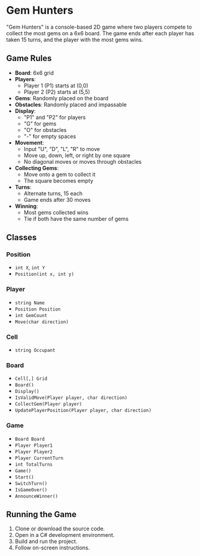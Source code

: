 # Gem Hunters

"Gem Hunters" is a console-based 2D game where two players compete to collect the most gems on a 6x6 board. The game ends after each player has taken 15 turns, and the player with the most gems wins.

## Game Rules

- **Board**: 6x6 grid
- **Players**: 
  - Player 1 (P1) starts at (0,0)
  - Player 2 (P2) starts at (5,5)
- **Gems**: Randomly placed on the board
- **Obstacles**: Randomly placed and impassable
- **Display**: 
  - "P1" and "P2" for players
  - "G" for gems
  - "O" for obstacles
  - "-" for empty spaces
- **Movement**:
  - Input "U", "D", "L", "R" to move
  - Move up, down, left, or right by one square
  - No diagonal moves or moves through obstacles
- **Collecting Gems**:
  - Move onto a gem to collect it
  - The square becomes empty
- **Turns**:
  - Alternate turns, 15 each
  - Game ends after 30 moves
- **Winning**:
  - Most gems collected wins
  - Tie if both have the same number of gems

## Classes

### Position
- `int X`, `int Y`
- `Position(int x, int y)`

### Player
- `string Name`
- `Position Position`
- `int GemCount`
- `Move(char direction)`

### Cell
- `string Occupant`

### Board
- `Cell[,] Grid`
- `Board()`
- `Display()`
- `IsValidMove(Player player, char direction)`
- `CollectGem(Player player)`
- `UpdatePlayerPosition(Player player, char direction)`

### Game
- `Board Board`
- `Player Player1`
- `Player Player2`
- `Player CurrentTurn`
- `int TotalTurns`
- `Game()`
- `Start()`
- `SwitchTurn()`
- `IsGameOver()`
- `AnnounceWinner()`

## Running the Game

1. Clone or download the source code.
2. Open in a C# development environment.
3. Build and run the project.
4. Follow on-screen instructions.
